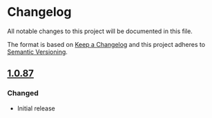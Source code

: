 # Changelog
All notable changes to this project will be documented in this file.

The format is based on [Keep a Changelog](http://keepachangelog.com/en/1.0.0/) and this project adheres to [Semantic Versioning](http://semver.org/spec/v2.0.0.html).

## [1.0.87]

### Changed
* Initial release

[1.0.87]: https://github.com/unzerdev/gambio/tree/1.0.87
